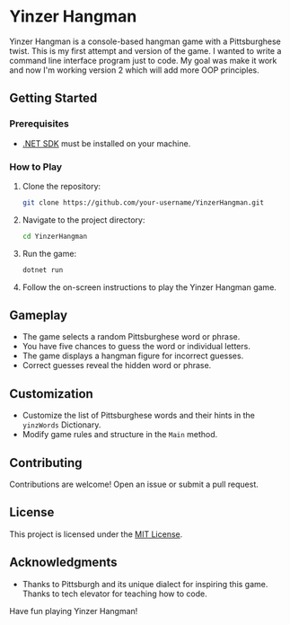 # Yinzer Hangman

Yinzer Hangman is a console-based hangman game with a Pittsburghese twist. This is my first attempt and version of the game. I wanted to write a command line interface program just to code. My goal was make it work and now I'm working version 2 which will add more OOP principles.

## Getting Started

### Prerequisites

- [.NET SDK](https://dotnet.microsoft.com/download) must be installed on your machine.

### How to Play

1. Clone the repository:

    ```bash
    git clone https://github.com/your-username/YinzerHangman.git
    ```

2. Navigate to the project directory:

    ```bash
    cd YinzerHangman
    ```

3. Run the game:

    ```bash
    dotnet run
    ```

4. Follow the on-screen instructions to play the Yinzer Hangman game.

## Gameplay

- The game selects a random Pittsburghese word or phrase.
- You have five chances to guess the word or individual letters.
- The game displays a hangman figure for incorrect guesses.
- Correct guesses reveal the hidden word or phrase.

## Customization

- Customize the list of Pittsburghese words and their hints in the `yinzWords` Dictionary.
- Modify game rules and structure in the `Main` method.

## Contributing

Contributions are welcome! Open an issue or submit a pull request.

## License

This project is licensed under the [MIT License](LICENSE).

## Acknowledgments

- Thanks to Pittsburgh and its unique dialect for inspiring this game. Thanks to tech elevator for teaching how to code.

Have fun playing Yinzer Hangman!
